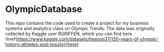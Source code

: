 # OlympicDatabase
This repo contains the code used to create a project for my business systems and analytics class on Olympic Trends. The data was originally collected by Kaggle user RGRIFFEN, which you can find here \href{https://www.kaggle.com/datasets/heesoo37/120-years-of-olympic-history-athletes-and-results}{here}
